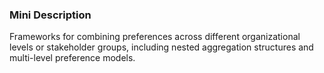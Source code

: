 ### Mini Description

Frameworks for combining preferences across different organizational levels or stakeholder groups, including nested aggregation structures and multi-level preference models.
